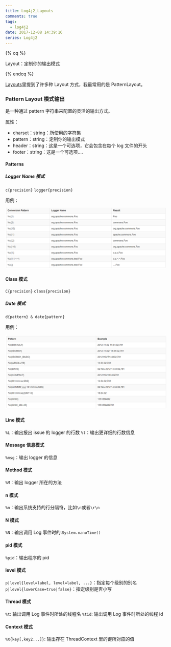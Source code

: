 ```yaml
---
title: Log4j2_Layouts
comments: true
tags:
  - log4j2
date: 2017-12-08 14:39:16
series: Log4j2
---
```


{% cq %}

Layout：定制你的输出模式

{% endcq %}

<!-- more -->

[Layouts](https://logging.apache.org/log4j/2.x/manual/layouts.html)里提到了许多种 Layout 方式，我最常用的是 PatternLayout。

### Pattern Layout 模式输出

是一种通过 pattern 字符串来配置的灵活的输出方式。

属性：

- charset：string：所使用的字符集
- pattern：string：定制你的输出模式
- header：string：这是一个可选项，它会包含在每个 log 文件的开头
- footer：string：这是一个可选项....

#### Patterns

##### Logger Name 模式

`c{precision}`
`logger{precision}`

用例：

![class pattern](../../img/0c7bcdb7e018e47007e1f94164a2b626.png)

#### Class 模式

`C{precision}`
`class{precision}`

##### Date 模式

`d{pattern} & date{pattern}`

用例：

![date pattern](../../img/782b42701d03650c07a92766558d225f.png)

#### Line 模式

`%L`：输出报出 issue 的 logger 的行数
`%l`：输出更详细的行数信息

#### Message 信息模式

`%msg`：输出 logger 的信息

#### Method 模式

`%M`：输出 logger 所在的方法

#### n 模式

`%n`：输出系统支持的行分隔符，比如`\n`或者`\r\n`

#### N 模式

`%N`：输出调用 Log 事件时的:`System.nanoTime()`

#### pid 模式

`%pid`：输出程序的 pid

#### level 模式

`p|level{level=label, level=label, ...}`：指定每个级别的别名
`p|level{lowerCase=true|false}`：指定级别是否小写

#### Thread 模式

`%t`: 输出调用 Log 事件时所处的线程名
`%tid`: 输出调用 Log 事件时所处的线程 id

#### Context 模式

`%X{key[,key2...]}`: 输出存在 ThreadContext 里的键所对应的值
